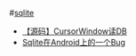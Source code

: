 #[sqlite](sqlite/README.md)
   - [【源码】CursorWindow读DB](sqlite/从源码看ANDROID中SQLITE是怎么通过CURSORWINDOW读DB的.md)
   - [Sqlite在Android上的一个Bug](sqlite/SQLITE在ANDROID上的一个BUG.md)
